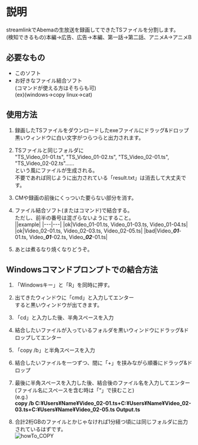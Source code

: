 # 説明<br>
streamlinkでAbemaの生放送を録画してできたTSファイルを分割します。<br>
(検知できるもの)本編->広告、広告->本編、第一話->第二話、アニメA->アニメB<br>

## 必要なもの<br>
* このソフト<br>
* お好きなファイル結合ソフト<br>
   (コマンドが使える方はそちらも可)<br>
   (ex)(windows->copy linux->cat)<br>

## 使用方法<br>
1.  録画したTSファイルをダウンロードしたexeファイルにドラッグ&ドロップ<br>
    黒いウィンドウに白い文字がつらつらと出力されます。<br>

2.  TSファイルと同じフォルダに<br>
    "TS_Video_01-01.ts", "TS_Video_01-02.ts", "TS_Video_02-01.ts", "TS_Video_02-02.ts"......<br>
    という風にファイルが生成される。<br>
    不要であれば同じように出力されている「result.txt」は消去して大丈夫です。<br>
    
3.  CMや録画の前後にくっついた要らない部分を消す。<br>

4.  ファイル結合ソフト(またはコマンド)で結合する。<br>
    ただし、前半の番号は混ざらないようにすること。<br>
    ||example|
    |---|---|
    |ok|Video_01-01.ts, Video_01-03.ts, Video_01-04.ts|
    |ok|Video_02-01.ts, Video_02-03.ts, Video_02-05.ts|
    |bad|Video_***01***-01.ts, Video_***01***-02.ts, Video_***02***-01.ts|
        
5.  あとは煮るなり焼くなりどうぞ。<br>

## Windowsコマンドプロンプトでの結合方法
1.  「Windowsキー」と「R」を同時に押す。<br>

2.  出てきたウィンドウに「cmd」と入力してエンター<br>すると黒いウィンドウが出てきます。<br>

3.  「cd」と入力した後、半角スペースを入力<br>

4.  結合したいファイルが入っているフォルダを黒いウィンドウにドラッグ&ドロップしてエンター<br>

5.  「copy /b」と半角スペースを入力<br>

6.  結合したいファイルを一つずつ、間に「+」を挟みながら順番にドラッグ&ドロップ<br>

7.  最後に半角スペースを入力した後、結合後のファイル名を入力してエンター<br>(ファイル名にスペースを含む時は「“」で挟むこと)<br>(e.g.)<br>
******copy /b C:¥Users¥Name¥Video_02-01.ts+C:¥Users¥Name¥Video_02-03.ts+C:¥Users¥Name¥Video_02-05.ts Output.ts******

8.  合計2桁GBのファイルとかじゃなければ1分経つ頃には同じフォルダに出力されているはずです。<br>
![howTo_COPY](https://user-images.githubusercontent.com/90015823/132944788-77cd16ef-1210-49dc-b582-abceca2b1523.gif)

